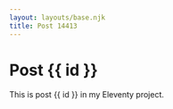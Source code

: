 ```yaml
---
layout: layouts/base.njk
title: Post 14413
---
```


# Post {{ id }}

This is post {{ id }} in my Eleventy project.

